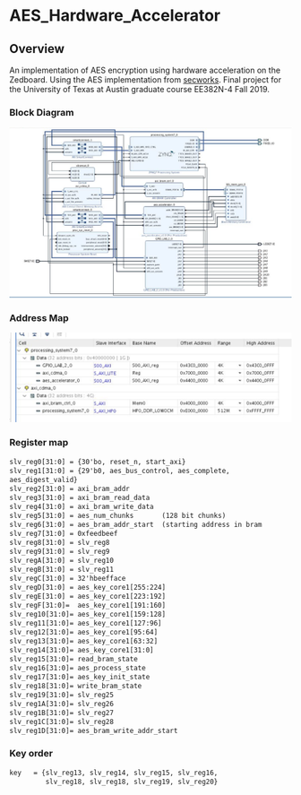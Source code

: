 # AES_Hardware_Accelerator

## Overview

An implementation of AES encryption using hardware acceleration on the Zedboard. Using the AES implementation from [secworks](https://github.com/secworks/aes). Final project for the University of Texas at Austin graduate course EE382N-4 Fall 2019.

### Block Diagram
![Image of block diagram](https://github.com/matthewbarondeau/AES_Hardware_Accelerator/blob/master/images/382N_final_block_diagram.png)

### Address Map
![Image of Memory Mapping](https://github.com/matthewbarondeau/AES_Hardware_Accelerator/blob/master/images/382N_final_mapping.png)

### Register map
```
slv_reg0[31:0] = {30'bo, reset_n, start_axi}  
slv_reg1[31:0] = {29'b0, aes_bus_control, aes_complete, aes_digest_valid}  
slv_reg2[31:0] = axi_bram_addr  
slv_reg3[31:0] = axi_bram_read_data  
slv_reg4[31:0] = axi_bram_write_data  
slv_reg5[31:0] = aes_num_chunks       (128 bit chunks)  
slv_reg6[31:0] = aes_bram_addr_start  (starting address in bram  
slv_reg7[31:0] = 0xfeedbeef  
slv_reg8[31:0] = slv_reg8
slv_reg9[31:0] = slv_reg9  
slv_regA[31:0] = slv_reg10
slv_regB[31:0] = slv_reg11
slv_regC[31:0] = 32'hbeefface  
slv_regD[31:0] = aes_key_core1[255:224]  
slv_regE[31:0] = aes_key_core1[223:192]  
slv_regF[31:0]=  aes_key_core1[191:160]  
slv_reg10[31:0]= aes_key_core1[159:128]  
slv_reg11[31:0]= aes_key_core1[127:96]  
slv_reg12[31:0]= aes_key_core1[95:64]  
slv_reg13[31:0]= aes_key_core1[63:32]  
slv_reg14[31:0]= aes_key_core1[31:0]  
slv_reg15[31:0]= read_bram_state 
slv_reg16[31:0]= aes_process_state
slv_reg17[31:0]= aes_key_init_state
slv_reg18[31:0]= write_bram_state
slv_reg19[31:0]= slv_reg25  
slv_reg1A[31:0]= slv_reg26  
slv_reg1B[31:0]= slv_reg27  
slv_reg1C[31:0]= slv_reg28  
slv_reg1D[31:0]= aes_bram_write_addr_start  
```

### Key order
```
key   = {slv_reg13, slv_reg14, slv_reg15, slv_reg16,  
         slv_reg18, slv_reg18, slv_reg19, slv_reg20}  
```
